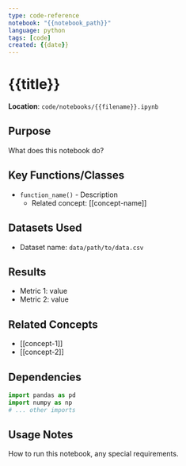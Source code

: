 ```yaml
---
type: code-reference
notebook: "{{notebook_path}}"
language: python
tags: [code]
created: {{date}}
---
```


# {{title}}

**Location**: `code/notebooks/{{filename}}.ipynb`

## Purpose
What does this notebook do?

## Key Functions/Classes
- `function_name()` - Description
  - Related concept: [[concept-name]]

## Datasets Used
- Dataset name: `data/path/to/data.csv`

## Results
- Metric 1: value
- Metric 2: value

## Related Concepts
- [[concept-1]]
- [[concept-2]]

## Dependencies
```python
import pandas as pd
import numpy as np
# ... other imports
```

## Usage Notes
How to run this notebook, any special requirements.
